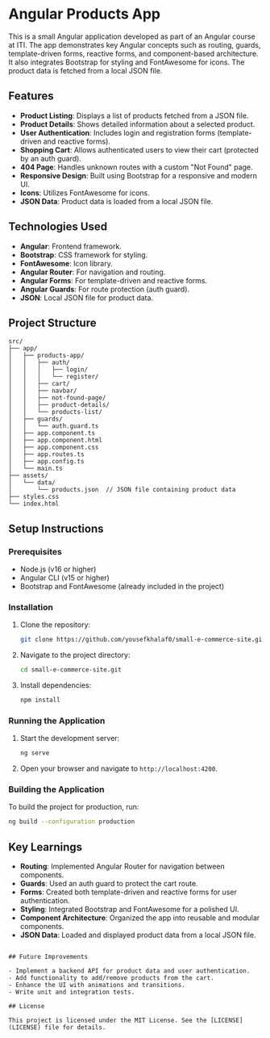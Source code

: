 # Angular Products App

This is a small Angular application developed as part of an Angular course at ITI. The app demonstrates key Angular concepts such as routing, guards, template-driven forms, reactive forms, and component-based architecture. It also integrates Bootstrap for styling and FontAwesome for icons. The product data is fetched from a local JSON file.

## Features

- **Product Listing**: Displays a list of products fetched from a JSON file.
- **Product Details**: Shows detailed information about a selected product.
- **User Authentication**: Includes login and registration forms (template-driven and reactive forms).
- **Shopping Cart**: Allows authenticated users to view their cart (protected by an auth guard).
- **404 Page**: Handles unknown routes with a custom "Not Found" page.
- **Responsive Design**: Built using Bootstrap for a responsive and modern UI.
- **Icons**: Utilizes FontAwesome for icons.
- **JSON Data**: Product data is loaded from a local JSON file.

## Technologies Used

- **Angular**: Frontend framework.
- **Bootstrap**: CSS framework for styling.
- **FontAwesome**: Icon library.
- **Angular Router**: For navigation and routing.
- **Angular Forms**: For template-driven and reactive forms.
- **Angular Guards**: For route protection (auth guard).
- **JSON**: Local JSON file for product data.

## Project Structure

```
src/
├── app/
│   ├── products-app/
│   │   ├── auth/
│   │   │   ├── login/
│   │   │   └── register/
│   │   ├── cart/
│   │   ├── navbar/
│   │   ├── not-found-page/
│   │   ├── product-details/
│   │   └── products-list/
│   ├── guards/
│   │   └── auth.guard.ts
│   ├── app.component.ts
│   ├── app.component.html
│   ├── app.component.css
│   ├── app.routes.ts
│   ├── app.config.ts
│   └── main.ts
├── assets/
│   └── data/
│       └── products.json  // JSON file containing product data
├── styles.css
└── index.html
```

## Setup Instructions

### Prerequisites

- Node.js (v16 or higher)
- Angular CLI (v15 or higher)
- Bootstrap and FontAwesome (already included in the project)

### Installation

1. Clone the repository:
   ```bash
   git clone https://github.com/yousefkhalaf0/small-e-commerce-site.git
   ```
2. Navigate to the project directory:
   ```bash
   cd small-e-commerce-site.git
   ```
3. Install dependencies:
   ```bash
   npm install
   ```

### Running the Application

1. Start the development server:
   ```bash
   ng serve
   ```
2. Open your browser and navigate to `http://localhost:4200`.

### Building the Application

To build the project for production, run:
```bash
ng build --configuration production
```

## Key Learnings

- **Routing**: Implemented Angular Router for navigation between components.
- **Guards**: Used an auth guard to protect the cart route.
- **Forms**: Created both template-driven and reactive forms for user authentication.
- **Styling**: Integrated Bootstrap and FontAwesome for a polished UI.
- **Component Architecture**: Organized the app into reusable and modular components.
- **JSON Data**: Loaded and displayed product data from a local JSON file.


```

## Future Improvements

- Implement a backend API for product data and user authentication.
- Add functionality to add/remove products from the cart.
- Enhance the UI with animations and transitions.
- Write unit and integration tests.

## License

This project is licensed under the MIT License. See the [LICENSE](LICENSE) file for details.
